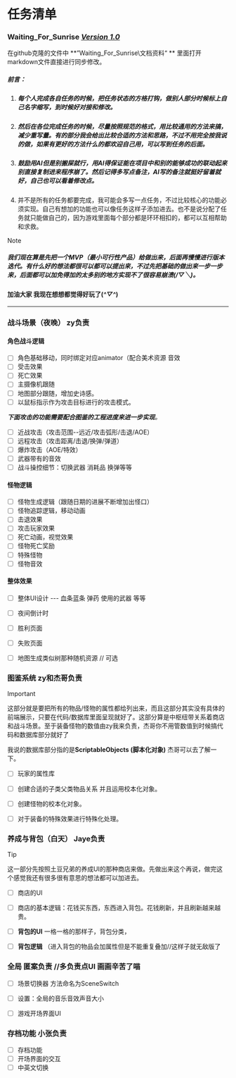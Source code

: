 # 任务清单         

### Waiting_For_Sunrise   *<u>Version 1.0</u>*

 在github克隆的文件中 **”Waiting_For_Sunrise\文档资料“ ** 里面打开markdown文件直接进行同步修改。

##### 前言：

1. ##### 每个人完成各自任务的时候，把任务状态的方格打钩，做别人部分时候标上自己名字缩写，到时候好对接和修改。

2. ##### 然后在各位完成任务的时候，尽量按照规范的格式，用比较通用的方法来搞，减少重写量。有的部分我会给出比较合适的方法和思路，不过不用完全按我说的做，如果有更好的方法什么的都欢迎自己用，可以写到任务的后面。

3. ##### 鼓励用AI但是别搬屎就行，用AI得保证能在项目中和别的能够成功的联动起来别直接复制进来程序崩了。然后记得多写点备注，AI写的备注就挺好留着就好，自己也可以看着修改点。

4. 并不是所有的任务都要完成，我可能会多写一点任务，不过比较核心的功能必须实现。自己有想加的功能也可以像任务这样子添加进去。也不是说分配了任务就只能做自己的，因为游戏里面每个部分都是环环相扣的，都可以互相帮助和求救。

> [!NOTE]
>
> ##### 我们现在算是先把一个MVP（最小可行性产品）给做出来，后面再慢慢进行版本迭代。有什么好的想法都很可以都可以提出来，不过先把基础的做出来一步一步来，后面都可以加免得加的太多别的地方实现不了很容易崩溃(/▽╲)。
>
> #### 加油大家 我现在想想都觉得好玩了(*^▽^*)

------

### 战斗场景（夜晚） zy负责

#### 角色战斗逻辑

- [ ] 角色基础移动，同时绑定对应animator（配合美术资源  音效
- [ ] 受击效果
- [ ] 死亡效果
- [ ] 主摄像机跟随
- [ ] 地图部分跟随，增加史诗感。
- [ ] 以鼠标指示作为攻击目标进行的攻击模式。

***下面攻击的功能需要配合图鉴的工程进度来进一步实现**。*

- [ ] 近战攻击（攻击范围--远近/攻击弧形/击退/AOE）
- [ ] 远程攻击（攻击距离/击退/换弹/弹道）
- [ ] 爆炸攻击（AOE/特效）
- [ ] 武器带有的音效
- [ ] 战斗操控细节：切换武器  消耗品  换弹等等

#### 怪物逻辑

- [ ] 怪物生成逻辑（跟随日期的进展不断增加出怪口）
- [ ] 怪物追踪逻辑，移动动画
- [ ] 击退效果 
- [ ] 攻击玩家效果
- [ ] 死亡动画，视觉效果
- [ ] 怪物死亡奖励
- [ ] 特殊怪物
- [ ] 怪物音效

#### 整体效果

- [ ] 整体UI设计  --- 血条蓝条 弹药  使用的武器 等等
- [ ] 夜间倒计时
- [ ] 胜利页面
- [ ] 失败页面
- [ ] 地图生成类似树那种随机资源  // 可选



### 图鉴系统   zy和杰哥负责

> [!IMPORTANT]
>
> 这部分就是要把所有的物品/怪物的属性都给列出来，而且这部分其实没有具体的前端展示，只要在代码/数据库里面呈现就好了。这部分算是中枢纽带关系着商店和战斗场景。至于装备怪物的数值由zy我来负责，杰哥你不用管数值到时候搞代码和数据库部分就好了

我说的数据库部分指的是**ScriptableObjects (脚本化对象)** 杰哥可以去了解一下。

- [ ] 玩家的属性库

- [ ] 创建合适的子类父类物品关系   并且运用校本化对象。
- [ ] 创建怪物的校本化对象。
- [ ] 对于装备的特殊效果进行特殊化处理。



### 养成与背包（白天）  Jaye负责

> [!TIP]
>
> 这一部分先按照土豆兄弟的养成UI的那种商店来做。先做出来这个再说，做完这个感觉我还有很多很有意思的想法都可以加进去。

- [ ] 商店的UI
- [ ] 商店的基本逻辑：花钱买东西，东西进入背包。花钱刷新，并且刷新越来越贵。
- [ ] **背包的UI**    一格一格的那样子，背包分类，
- [ ] **背包逻辑**  （进入背包的物品会加属性但是不能重复叠加//这样子就无敌版了



### 全局   匿案负责   //多负责点UI  画画辛苦了喵

- [ ] 场景切换器 方法命名为SceneSwitch   
- [ ] 设置：全局的音乐音效声音大小
- [ ] 游戏开场界面UI



### 存档功能 小张负责

- [ ] 存档功能
- [ ] 开场界面的交互
- [ ] 中英文切换